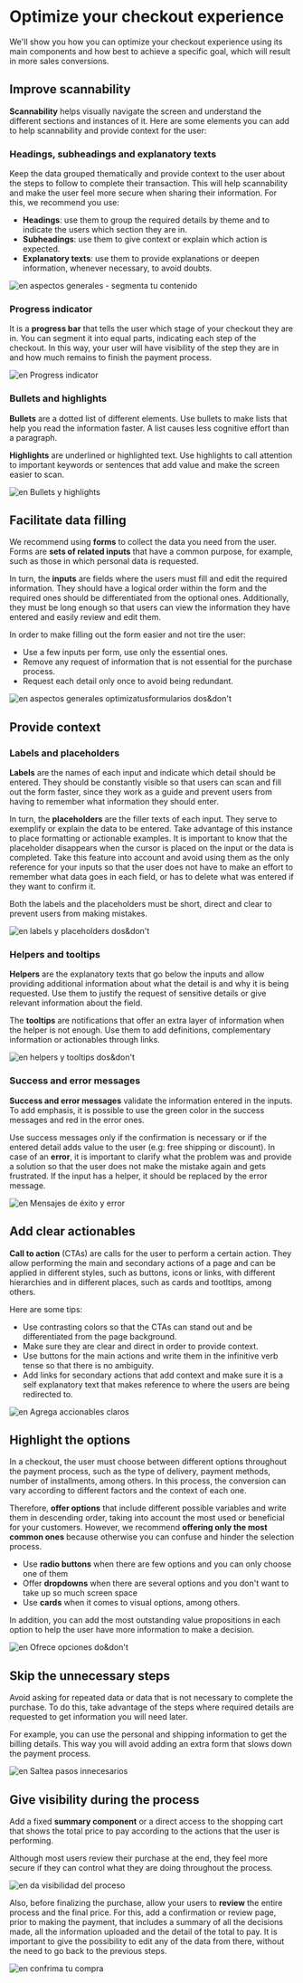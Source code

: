 # Optimize your checkout experience

We'll show you how you can optimize your checkout experience using its main components and how best to achieve a specific goal, which will result in more sales conversions.

## Improve scannability

**Scannability** helps visually navigate the screen and understand the different sections and instances of it. Here are some elements you can add to help scannability and provide context for the user:

### Headings, subheadings and explanatory texts

Keep the data grouped thematically and provide context to the user about the steps to follow to complete their transaction. This will help scannability and make the user feel more secure when sharing their information. For this, we recommend you use:

* **Headings**: use them to group the required details by theme and to indicate the users which section they are  in.
* **Subheadings**: use them to give context or explain which action is expected.
* **Explanatory texts**: use them to provide explanations or deepen information, whenever necessary, to avoid doubts.

![en aspectos generales - segmenta tu contenido](/images/best-practices-guide/EngAspectosGeneralesSegmentaTuContenido.png)


### Progress indicator

It is a **progress bar** that tells the user which stage of your checkout they are in. You can segment it into equal parts, indicating each step of the checkout. In this way, your user will have visibility of the step they are in and how much remains to finish the payment process.

![en Progress indicator](/images/best-practices-guide/EngCreaUnChoAgilProgressIndicator.png)

### Bullets and highlights

**Bullets** are a dotted list of different elements. Use bullets to make lists that help you read the information faster. A list causes less cognitive effort than a paragraph.

**Highlights** are underlined or highlighted text. Use highlights to call attention to important keywords or sentences that add value and make the screen easier to scan.

![en Bullets y highlights](/images/best-practices-guide/EngCreaUnChoAgilBulletsv3.png)


## Facilitate data filling

We recommend using **forms** to collect the data you need from the user. Forms are **sets of related inputs** that have a common purpose, for example, such as those in which personal data is requested. 

In turn, the **inputs** are fields where the users must fill and edit the required information. They should have a logical order within the form and the required ones should be differentiated from the optional ones. Additionally, they must be long enough so that users can view the information they have entered and easily review and edit them.

In order to make filling out the form easier and not tire the user: 

* Use a few inputs per form, use only the essential ones.
* Remove any request of information that is not essential for the purchase process.
* Request each detail only once to avoid being redundant.

![en aspectos generales optimizatusformularios dos&don't](/images/best-practices-guide/EngAspectosGeneralesOptimizaTusFormulariosDoDont.png)

## Provide context

### Labels and placeholders

**Labels** are the names of each input and indicate which detail should be entered. They should be constantly visible so that users can scan and fill out the form faster, since they work as a guide and prevent users from having to remember what information they should enter. 

In turn, the **placeholders** are the filler texts of each input. They serve to exemplify or explain the data to be entered. Take advantage of this instance to place formatting or actionable examples.
It is important to know that the placeholder disappears when the cursor is placed on the input or the data is completed. Take this feature into account and avoid using them as the only reference for your inputs so that the user does not have to make an effort to remember what data goes in each field, or has to delete what was entered if they want to confirm it. 

Both the labels and the placeholders must be short, direct and clear to prevent users from making mistakes.

![en labels y placeholders dos&don't](/images/best-practices-guide/EngAspectosGeneralesLabelsPlaceholdersDoDont.png)

### Helpers and tooltips

**Helpers** are the explanatory texts that go below the inputs and allow providing additional information about what the detail is and why it is being requested. Use them to justify the request of sensitive details or give relevant information about the field.

The **tooltips** are notifications that offer an extra layer of information when the helper is not enough. Use them to add definitions, complementary information or actionables through links. 

![en helpers y tooltips dos&don't](/images/best-practices-guide/EngAspectosGeneralesHelpersTooltipv2.png)

### Success and error messages

**Success and error messages** validate the information entered in the inputs. To add emphasis, it is possible to use the green color in the success messages and red in the error ones. 

Use success messages only if the confirmation is necessary or if the entered detail adds value to the user (e.g: free shipping or discount). In case of an **error**, it is important to clarify what the problem was and provide a solution so that the user does not make the mistake again and gets frustrated. If the input has a helper, it should be replaced by the error message. 

![en Mensajes de éxito y error](/images/best-practices-guide/EngAspectosGeneralesMsjErrorDoDont.png)

## Add clear actionables

**Call to action** (CTAs) are calls for the user to perform a certain action. They allow performing the main and secondary actions of a page and can be applied in different styles, such as buttons, icons or links, with different hierarchies and in different places, such as cards and tootltips, among others. 

Here are some tips:

* Use contrasting colors so that the CTAs can stand out and be differentiated from the page background. 
* Make sure they are clear and direct in order to provide context.
* Use buttons for the main actions and write them in the infinitive verb tense so that there is no ambiguity.
* Add links for secondary actions that add context and make sure it is a self explanatory text that makes reference to where the users are being redirected to. 

![en Agrega accionables claros](/images/best-practices-guide/EngAspectosGeneralesAccionablesClaros.png)


## Highlight the options

In a checkout, the user must choose between different options throughout the payment process, such as the type of delivery, payment methods, number of installments, among others. In this process, the conversion can vary according to different factors and the context of each one.

Therefore, **offer options** that include different possible variables and write them in descending order, taking into account the most used or beneficial for your customers. However, we recommend **offering only the most common ones** because otherwise you can confuse and hinder the selection process.

* Use **radio buttons** when there are few options and you can only choose one of them
* Offer **dropdowns** when there are several options and you don't want to take up so much screen space
* Use **cards** when it comes to visual options, among others. 

In addition, you can add the most outstanding value propositions in each option to help the user have more information to make a decision.

![en Ofrece opciones do&don't](/images/best-practices-guide/EngAspectosGeneralesOfreceOpcionesDoDont.png)

## Skip the unnecessary steps

Avoid asking for repeated data or data that is not necessary to complete the purchase. To do this, take advantage of the steps where required details are requested to get information you will need later.

For example, you can use the personal and shipping information to get the billing details. This way you will avoid adding an extra form that slows down the payment process.

![en Saltea pasos innecesarios](/images/best-practices-guide/EngAspectosGeneralesSalteaPasosInnecesarios.png)

## Give visibility during the process 

Add a fixed **summary component** or a direct access to the shopping cart that shows the total price to pay according to the actions that the user is performing.

Although most users review their purchase at the end, they feel more secure if they can control what they are doing throughout the process.

![en da visibilidad del proceso](/images/best-practices-guide/EngAspectosGeneralesVisibilidadDelProceso_V2.gif)

Also, before finalizing the purchase, allow your users to **review** the entire process and the final price. For this, add a confirmation or review page, prior to making the payment, that includes a summary of all the decisions made, all the information uploaded and the detail of the total to pay. It is important to give the possibility to edit any of the data from there, without the need to go back to the previous steps.

![en confrima tu compra](/images/best-practices-guide/EngAspectosGeneralesConfirmaTuCompra_V2.gif)